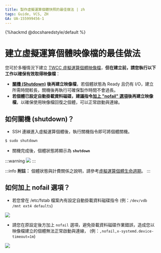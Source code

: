 ```yaml
---
title: 製作虛擬運算個體快照的最佳做法 | zh
tags: Guide, VCS, ZH
GA: UA-155999456-1
---
```


{%hackmd @docsharedstyle/default %}

# 建立虛擬運算個體映像檔的最佳做法

您可於多種情況下建立 [TWCC 虛擬運算個體映像檔](https://man.twcc.ai/@twccdocs/r1DhqHdpN?type=view#%E6%98%A0%E5%83%8F%E6%AA%94)，**但在建立前，請您執行以下工作以確保有效取得映像檔**：

- **[關機 (Shutdown)](#如何關機-shutdown？) 後再建立映像檔**，若個體狀態為 Ready 且仍有 I/O，建立所需時間較長，關機後再執行可確保製作時間不會過長。
- **若個體已設定自動掛載資料磁碟，建議指令[加上 "nofail" 選項](#如何加上-nofail-選項？)後再建立映像檔**，以確保使用映像檔回復之個體，可以正常啟動與連線。


## 如何關機 (shutdown)？

- SSH 連線進入虛擬運算個體後，執行關機指令即可將個體關機。 

```bash
$ sudo shutdown
```

- 關機完成後，個體狀態將顯示為 **`shutdown`**

:::warning
![](https://cos.twcc.ai/SYS-MANUAL/uploads/upload_d0a1329d89f244dfca9d602ef826b0dd.png)
:::

:::info
<i class="fa fa-paperclip fa-20" aria-hidden="true"></i> **附註：** 
個體狀態與計費關係之說明，請參考[<ins>虛擬運算個體生命週期</ins>](https://www.twcc.ai/doc?page=concept-vcs-lifecycle)。
:::



## 如何加上 nofail 選項？

- 若您曾在 /etc/fstab 檔案內有設定自動掛載資料磁碟指令
(例：`/dev/vdb /mnt ext4 defaults`)

![](https://cos.twcc.ai/SYS-MANUAL/uploads/upload_856cd2fa7cd4c6d40fe452e2502aafa9.png)

- 請您在原設定後方加上 `nofail` 選項，避免掛載資料磁碟作業錯誤，造成您以映像檔建立的個體無法正常啟動與連線，
(例：`,nofail,x-systemd.device-timeout=1m`)

![](https://cos.twcc.ai/SYS-MANUAL/uploads/upload_95662b57c57e1a5e8a61ea55502359a8.png)
